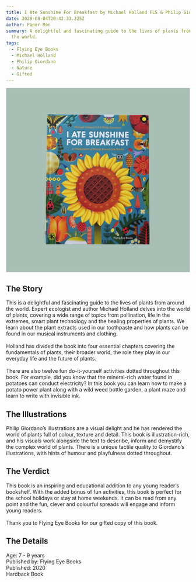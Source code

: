 ```yaml
---
title: I Ate Sunshine For Breakfast by Michael Holland FLS & Philip Giordano
date: 2020-08-04T20:42:33.325Z
author: Paper Ren
summary: A delightful and fascinating guide to the lives of plants from around
  the world.
tags:
  - Flying Eye Books
  - Michael Holland
  - Philip Giordano
  - Nature
  - Gifted
---
```

![I Ate Sunshine For Breakfast front cover](/static/img/dscf8279.jpg "I Ate Sunshine For Breakfast by Michael Holland FLS & Philip Giordano")

## The Story

This is a delightful and fascinating guide to the lives of plants from around the world. Expert ecologist and author Michael Holland delves into the world of plants, covering a wide range of topics from pollination, life in the extremes, smart plant technology and the healing properties of plants. We learn about the plant extracts used in our toothpaste and how plants can be found in our musical instruments and clothing.\
\
Holland has divided the book into four essential chapters covering the fundamentals of plants, their broader world, the role they play in our everyday life and the future of plants.\
\
There are also twelve fun do-it-yourself activities dotted throughout this book. For example, did you know that the mineral-rich water found in potatoes can conduct electricity? In this book you can learn how to make a potato power plant along with a wild weed bottle garden, a plant maze and learn to write with invisible ink.

## The Illustrations

Philip Giordano’s illustrations are a visual delight and he has rendered the world of plants full of colour, texture and detail. This book is illustration-rich, and his visuals work alongside the text to describe, inform and demystify the complex world of plants. There is a unique tactile quality to Giordano’s illustrations, with hints of humour and playfulness dotted throughout.

## The Verdict

This book is an inspiring and educational addition to any young reader’s bookshelf. With the added bonus of fun activities, this book is perfect for the school holidays or stay at home weekends. It can be read from any point and the fun, clever and colourful spreads will engage and inform young readers.\
\
Thank you to Flying Eye Books for our gifted copy of this book.

## The Details

Age: 7 - 9 years\
Published by: Flying Eye Books\
Published: 2020\
Hardback Book